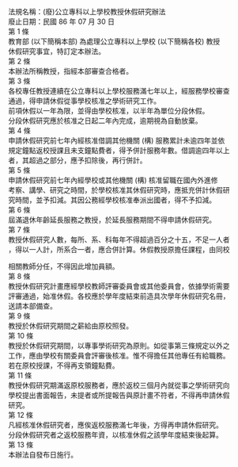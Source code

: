法規名稱：(廢)公立專科以上學校教授休假研究辦法  
廢止日期：民國 86 年 07 月 30 日  
第 1 條  
教育部 (以下簡稱本部) 為處理公立專科以上學校 (以下簡稱各校) 教授  
休假研究事宜，特訂定本辦法。  
第 2 條  
本辦法所稱教授，指經本部審查合格者。  
第 3 條  
各校專任教授連續在公立專科以上學校服務滿七年以上，經服務學校審查  
通過，得申請休假從事學校核准之學術研究工作。  
前項休假以一年為限，並得由學校核准，以半年為單位分段休假。  
分段休假研究應於核准之日起二年內完成，逾期視為自動放棄。  
第 4 條  
申請休假研究前七年內經核准借調其他機關 (構) 服務累計未逾四年並依  
規定鐘點返校授課且未支鐘點費者，得予併計服務年數。借調逾四年以上  
者，其超過之部分，應予扣除後，再行併計。  
第 5 條  
申請休假研究前七年內經學校或其他機關 (構) 核准留職在國內外進修  
考察、講學、研究之時間，於學校核准其休假研究時，應抵充併計休假研  
究時間，並予扣減。其因公務經學校核准奉派出國者，得不予扣減。  
第 6 條  
屆滿退休年齡延長服務之教授，於延長服務期間不得申請休假研究。  
第 7 條  
教授休假研究人數，每所、系、科每年不得超過百分之十五，不足一人者  
，得以一人計，所系合一者，應合併計算。休假教授原擔任課程，由同校  


相關教師分任，不得因此增加員額。  
第 8 條  
教授休假研究計畫應經學校教師評審委員會或其他委員會，依據學術需要  
評審通過，始准休假。各校應於學年度結束前造具次學年休假研究名冊，  
送請本部備查。  
第 9 條  
教授於休假研究期間之薪給由原校照發。  
第 10 條  
教授於休假研究期間，以專事學術研究為原則。如從事第三條規定以外之  
工作，應由學校有關委員會評審後核准。惟不得擔任其他專任有給職務。  
若在原校授課，不得再支領鐘點費。  
第 11 條  
教授休假研究期滿返原校服務者，應於返校三個月內就從事之學術研究向  
學校提出書面報告，未提者或所提報告與原計畫不符者，不得再申請休假  
研究。  
第 12 條  
凡經核准休假研究者，應俟返校服務滿七年後，方得再申請休假研究。  
分段休假研究者之返校服務年資，以核准休假之該學年度結束後起算。  
第 13 條  
本辦法自發布日施行。  


